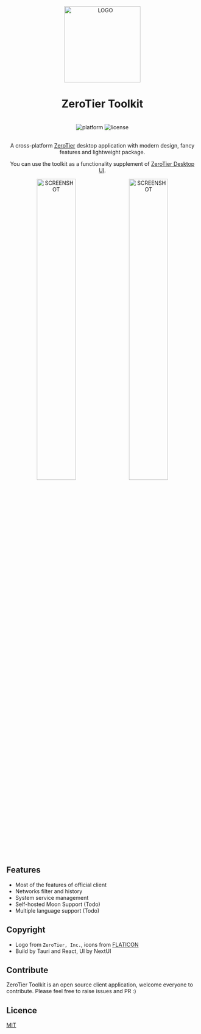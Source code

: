 <div align="center">
  <img alt="LOGO" src="https://github.com/Cowjiang/zerotier-toolkit/blob/main/public/zerotier.png?raw=true" width="200" height="200">

# ZeroTier Toolkit

<br>

<div>
    <img alt="platform" src="https://img.shields.io/badge/platform-Windows%20%7C%20macOS%20%7C%20Linux-blueviolet">
    <img alt="license" src="https://img.shields.io/github/license/Cowjiang/zerotier-toolkit">
</div>

<br>

A cross-platform [ZeroTier](https://zerotier.com) desktop application with modern design, fancy features and lightweight
package.

You can use the toolkit as a functionality supplement of [ZeroTier Desktop UI](https://github.com/zerotier/DesktopUI).

<div>
    <img alt="SCREENSHOT" src="https://github.com/user-attachments/assets/b683cdaf-7f12-4917-a01f-2cafc9b306d0" width="45%">
    &nbsp;&nbsp;
    <img alt="SCREENSHOT" src="https://github.com/user-attachments/assets/be1d7dea-2b2c-4738-9762-2939778935e6" width="45%">
</div>

</div>

<br>

## Features

- Most of the features of official client
- Networks filter and history
- System service management
- Self-hosted Moon Support (Todo)
- Multiple language support (Todo)

## Copyright

- Logo from `ZeroTier, Inc.`, icons from [FLATICON](https://www.flaticon.com/)
- Build by Tauri and React, UI by NextUI

## Contribute

ZeroTier Toolkit is an open source client application, welcome everyone to contribute.
Please feel free to raise issues and PR :)

## Licence

[MIT](https://github.com/Cowjiang/zerotier-toolkit/blob/main/LICENSE)
